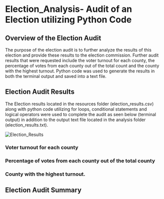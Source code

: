 # Election_Analysis- Audit of an Election utilizing Python Code

## Overview of the Election Audit

The purpose of the election audit is to further analyze the results of this election and provide these results to the election commission. Further audit results that were requested include the voter turnout for each county, the percentage of votes from each county out of the total count and the county with the highest turnout. Python code was used to generate the results in both the terminal output and saved into a text file.

## Election Audit Results

The Election results located in the resources folder (election_results.csv) along with python code utilizing for loops, conditional statements and logical operators were used to complete the audit as seen below (terminal output) in addition to the output text file located in the analysis folder (election_results.txt).

![Election_Results](https://github.com/y2k600f4/Election-analysis/blob/main/analysis/election_results.png)

### Voter turnout for each county

### Percentage of votes from each county out of the total county

### County with the highest turnout.

## Election Audit Summary 
